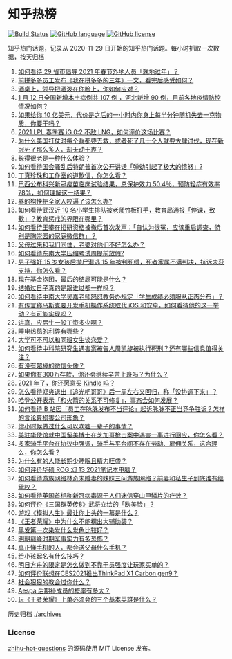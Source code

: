 # 知乎热榜
[![Build Status](https://github.com/ToWeLong/zhihu-hot-questions/workflows/CI/badge.svg)](https://github.com/ToWeLong/zhihu-hot-questions/actions)
[![GitHub language](https://img.shields.io/badge/language-golang-orange.svg)](https://golang.org/)
[![GitHub license](https://img.shields.io/github/license/ToWeLong/zhihu-hot-questions)](https://github.com/ToWeLong/zhihu-hot-questions/blob/main/LICENSE)

知乎热门话题，记录从 2020-11-29 日开始的知乎热门话题。每小时抓取一次数据，按天[归档](./archives)

<!-- BEGIN -->

1. [如何看待 29 省市倡导 2021 年春节外地人员「就地过年」？](https://www.zhihu.com/question/438172402)
1. [前拼多多员工发布《我在拼多多的三年》一文，看完后感受如何？](https://www.zhihu.com/question/439063737)
1. [酒桌上，领导把酒泼在你脸上，你如何应对？](https://www.zhihu.com/question/438684200)
1. [1 月 12 日全国新增本土病例共 107 例 ，河北新增 90 例，目前各地疫情防控情况如何？](https://www.zhihu.com/question/439127073)
1. [如果给你 10 亿美元，代价是之后的一小时内你身上每半分钟随机失去一克物质，你要干吗？](https://www.zhihu.com/question/438427328)
1. [2021 LPL 春季赛 iG 0:2 不敌 LNG，如何评价这场比赛？](https://www.zhihu.com/question/439218737)
1. [为什么美国打仗时每个兵都要去救，或者死了几十个人就要大肆讨伐，现在新冠死了那么多人，却无动于衷？](https://www.zhihu.com/question/437924799)
1. [长得很老是一种什么体验？](https://www.zhihu.com/question/307264864)
1. [如何看待国会骚乱后特朗普首次公开讲话「弹劾引起了极大的愤怒」?](https://www.zhihu.com/question/439102681)
1. [丁真珍珠和工作室的道歉信，你怎么看？](https://www.zhihu.com/question/439166190)
1. [巴西公布科兴新冠疫苗临床试验结果，总保护效力 50.4％，预防轻症有效率78%，如何理解这一结果？](https://www.zhihu.com/question/438378660)
1. [养的狗快把全家人咬遍了该怎么办?](https://www.zhihu.com/question/407925645)
1. [如何看待武汉近 10 名小学生排队被老师竹板打手，教育局通报「停课，致歉」？教育惩戒的界限在哪里？](https://www.zhihu.com/question/439156409)
1. [如何看待王攀在招研资格被撤后首次发声：「自认为很冤，应该重启调查，特别是陶崇园的家庭微信群」？](https://www.zhihu.com/question/439150660)
1. [父母过来和我们同住，老婆对他们不好怎么办？](https://www.zhihu.com/question/421849969)
1. [如何看待东南大学压缩考试周提前放假?](https://www.zhihu.com/question/439158780)
1. [男子强奸 15 岁女孩后抛尸潜逃 15 年被判死缓，死者家属不满判决，抗诉未获支持，你怎么看？](https://www.zhihu.com/question/439133439)
1. [现在基金抱团，最后的结局可能是什么？](https://www.zhihu.com/question/438846560)
1. [结婚过日子真的是跟谁过都一样吗？](https://www.zhihu.com/question/434106172)
1. [如何看待中南大学吴嘉老师怒怼教务办规定「学生成绩必须服从正态分布」？](https://www.zhihu.com/question/439201836)
1. [有传言称马斯克要开发手机操作系统取代 iOS 和安卓，如何看待他的这一举动？有可能实现吗？](https://www.zhihu.com/question/439161706)
1. [讲真，应届生一般工资多少啊？](https://www.zhihu.com/question/58570383)
1. [睡电热毯的利弊有哪些？](https://www.zhihu.com/question/298991303)
1. [大学可不可以和同班女生谈恋爱？](https://www.zhihu.com/question/427136906)
1. [如何看待中科院研究生遇害案被告人周凯旋被执行死刑？还有哪些信息值得关注？](https://www.zhihu.com/question/439195878)
1. [有没有超棒的微信头像？](https://www.zhihu.com/question/432712007)
1. [如果你有300万存款，你还会继续辛苦上班吗？为什么？](https://www.zhihu.com/question/426065915)
1. [2021 年了，你还愿意买 Kindle 吗？](https://www.zhihu.com/question/437948789)
1. [怎么看待郑爽退出《追光吧哥哥》后一周左右又回归，称「没协调下来」？](https://www.zhihu.com/question/438926973)
1. [哈登公开表示「和火箭的关系不可修复」，事态会如何发展？](https://www.zhihu.com/question/439165866)
1. [如何看待 B 站因「员工在脉脉发布不当评论」起诉脉脉不正当竞争胜诉？怎样的言论算损害公司形象？](https://www.zhihu.com/question/439164960)
1. [你小时候做过什么可以吹嘘一辈子的事情？](https://www.zhihu.com/question/353417993)
1. [美驻华使馆就中国留美博士在芝加哥枪击案中遇害一事进行回应，你怎么看？](https://www.zhihu.com/question/438905258)
1. [多家骑手平台在协议中强调，骑手与平台间不存在劳动、雇佣关系，这合理么，你怎么看？](https://www.zhihu.com/question/438986661)
1. [为什么有的人能长期少睡眠且精力旺盛？](https://www.zhihu.com/question/27087016)
1. [如何评价华硕 ROG 幻 13 2021笔记本电脑？](https://www.zhihu.com/question/439118187)
1. [如何看待游族网络林奇未婚妻的妹妹三问游族网络？前妻和私生子到底谁有继承权？](https://www.zhihu.com/question/439021964)
1. [如何看待英国首相称新冠病毒源于人们迷信穿山甲鳞片的疗效？](https://www.zhihu.com/question/439073939)
1. [如何评价《三国群英传8》武将立绘的「欧美脸」？](https://www.zhihu.com/question/429500855)
1. [游戏《模拟人生》最让你上头的一幕是什么？](https://www.zhihu.com/question/390050483)
1. [《王者荣耀》中为什么不能裸出大辅助装？](https://www.zhihu.com/question/438723061)
1. [黑发第一次染发什么发色比较好？](https://www.zhihu.com/question/375915039)
1. [明朝巅峰时期军事实力有多恐怖？](https://www.zhihu.com/question/306785273)
1. [真正懂手机的人，都会送父母什么手机？](https://www.zhihu.com/question/437321288)
1. [给小孩起名有什么技巧？](https://www.zhihu.com/question/21324309)
1. [明日方舟的限定是怎么做到不靠干员强度让玩家买单的？](https://www.zhihu.com/question/439084874)
1. [如何评价联想在CES2021推出ThinkPad X1 Carbon gen9？](https://www.zhihu.com/question/439015271)
1. [社会狠狠的教会过你什么？](https://www.zhihu.com/question/431538148)
1. [Aespa 后期补成员的概率有多大？](https://www.zhihu.com/question/429116517)
1. [玩《王者荣耀》上单必须会的三个基本英雄是什么？](https://www.zhihu.com/question/435199233)

<!-- END -->

历史归档 [./archives](./archives)


### License
[zhihu-hot-questions](https://github.com/towelong/zhihu-hot-questions) 的源码使用 MIT License 发布。